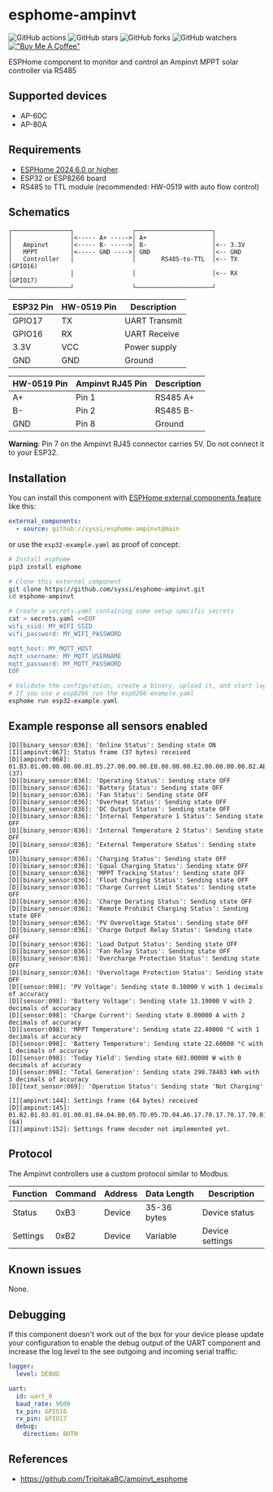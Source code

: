 # esphome-ampinvt

![GitHub actions](https://github.com/syssi/esphome-ampinvt/actions/workflows/ci.yaml/badge.svg)
![GitHub stars](https://img.shields.io/github/stars/syssi/esphome-ampinvt)
![GitHub forks](https://img.shields.io/github/forks/syssi/esphome-ampinvt)
![GitHub watchers](https://img.shields.io/github/watchers/syssi/esphome-ampinvt)
[!["Buy Me A Coffee"](https://img.shields.io/badge/buy%20me%20a%20coffee-donate-yellow.svg)](https://www.buymeacoffee.com/syssi)

ESPHome component to monitor and control an Ampinvt MPPT solar controller via RS485

## Supported devices

* AP-60C
* AP-80A

## Requirements

* [ESPHome 2024.6.0 or higher](https://github.com/esphome/esphome/releases).
* ESP32 or ESP8266 board
* RS485 to TTL module (recommended: HW-0519 with auto flow control)

## Schematics

```
┌────────────────┐                ┌─────────────────────┐
│                │<----- A+ ----->│ A+                  │
│   Ampinvt      │<----- B- ----->│ B-                  │<-- 3.3V
│   MPPT         │<----- GND ---->│ GND                 │<-- GND
│   Controller   │                │       RS485-to-TTL  │<-- TX (GPIO16)
│                │                │                     │<-- RX (GPIO17)
└────────────────┘                └─────────────────────┘
```

| ESP32 Pin | HW-0519 Pin | Description      |
|-----------|-------------|------------------|
| GPIO17    | TX          | UART Transmit    |
| GPIO16    | RX          | UART Receive     |
| 3.3V      | VCC         | Power supply     |
| GND       | GND         | Ground           |

| HW-0519 Pin | Ampinvt RJ45 Pin | Description |
|-------------|------------------|-------------|
| A+          | Pin 1            | RS485 A+    |
| B-          | Pin 2            | RS485 B-    |
| GND         | Pin 8            | Ground      |

**Warning**: Pin 7 on the Ampinvt RJ45 connector carries 5V. Do not connect it to your ESP32.

## Installation

You can install this component with [ESPHome external components feature](https://esphome.io/components/external_components.html) like this:
```yaml
external_components:
  - source: github://syssi/esphome-ampinvt@main
```

or use the `esp32-example.yaml` as proof of concept:

```bash
# Install esphome
pip3 install esphome

# Clone this external component
git clone https://github.com/syssi/esphome-ampinvt.git
cd esphome-ampinvt

# Create a secrets.yaml containing some setup specific secrets
cat > secrets.yaml <<EOF
wifi_ssid: MY_WIFI_SSID
wifi_password: MY_WIFI_PASSWORD

mqtt_host: MY_MQTT_HOST
mqtt_username: MY_MQTT_USERNAME
mqtt_password: MY_MQTT_PASSWORD
EOF

# Validate the configuration, create a binary, upload it, and start logs
# If you use a esp8266 run the esp8266-example.yaml
esphome run esp32-example.yaml

```

## Example response all sensors enabled

```
[D][binary_sensor:036]: 'Online Status': Sending state ON
[I][ampinvt:067]: Status frame (37 bytes) received
[D][ampinvt:068]:   01.B3.01.00.00.00.00.01.05.27.00.00.00.E0.00.00.00.E2.00.00.00.00.02.AB.00.04.6F.E0.00.00.00.00.00.00.00.00.A4 (37)
[D][binary_sensor:036]: 'Operating Status': Sending state OFF
[D][binary_sensor:036]: 'Battery Status': Sending state OFF
[D][binary_sensor:036]: 'Fan Status': Sending state OFF
[D][binary_sensor:036]: 'Overheat Status': Sending state OFF
[D][binary_sensor:036]: 'DC Output Status': Sending state OFF
[D][binary_sensor:036]: 'Internal Temperature 1 Status': Sending state OFF
[D][binary_sensor:036]: 'Internal Temperature 2 Status': Sending state OFF
[D][binary_sensor:036]: 'External Temperature Status': Sending state OFF
[D][binary_sensor:036]: 'Charging Status': Sending state OFF
[D][binary_sensor:036]: 'Equal Charging Status': Sending state OFF
[D][binary_sensor:036]: 'MPPT Tracking Status': Sending state OFF
[D][binary_sensor:036]: 'Float Charging Status': Sending state OFF
[D][binary_sensor:036]: 'Charge Current Limit Status': Sending state OFF
[D][binary_sensor:036]: 'Charge Derating Status': Sending state OFF
[D][binary_sensor:036]: 'Remote Prohibit Charging Status': Sending state OFF
[D][binary_sensor:036]: 'PV Overvoltage Status': Sending state OFF
[D][binary_sensor:036]: 'Charge Output Relay Status': Sending state OFF
[D][binary_sensor:036]: 'Load Output Status': Sending state OFF
[D][binary_sensor:036]: 'Fan Relay Status': Sending state OFF
[D][binary_sensor:036]: 'Overcharge Protection Status': Sending state OFF
[D][binary_sensor:036]: 'Overvoltage Protection Status': Sending state OFF
[D][sensor:098]: 'PV Voltage': Sending state 0.10000 V with 1 decimals of accuracy
[D][sensor:098]: 'Battery Voltage': Sending state 13.19000 V with 2 decimals of accuracy
[D][sensor:098]: 'Charge Current': Sending state 0.00000 A with 2 decimals of accuracy
[D][sensor:098]: 'MPPT Temperature': Sending state 22.40000 °C with 1 decimals of accuracy
[D][sensor:098]: 'Battery Temperature': Sending state 22.60000 °C with 1 decimals of accuracy
[D][sensor:098]: 'Today Yield': Sending state 683.00000 W with 0 decimals of accuracy
[D][sensor:098]: 'Total Generation': Sending state 290.78403 kWh with 3 decimals of accuracy
[D][text_sensor:069]: 'Operation Status': Sending state 'Not Charging'

[I][ampinvt:144]: Settings frame (64 bytes) received
[D][ampinvt:145]:   01.B2.01.03.01.01.00.01.04.04.B0.05.7D.05.7D.04.A6.17.70.17.70.17.70.01.01.04.B0.05.AF.05.A5.00.0A.00.12.00.01.00.01.01.08.00.00.00.01.00.00.00.05.00.00.00.08.04.00.00.00.00.00.00.00.00.00.02 (64)
[I][ampinvt:152]: Settings frame decoder not implemented yet.
```

## Protocol

The Ampinvt controllers use a custom protocol similar to Modbus:

| Function | Command | Address | Data Length | Description       |
|----------|---------|---------|-------------|-------------------|
| Status   | 0xB3    | Device  | 35-36 bytes | Device status     |
| Settings | 0xB2    | Device  | Variable    | Device settings   |

## Known issues

None.

## Debugging

If this component doesn't work out of the box for your device please update your configuration to enable the debug output of the UART component and increase the log level to the see outgoing and incoming serial traffic:

```yaml
logger:
  level: DEBUG

uart:
  id: uart_0
  baud_rate: 9600
  tx_pin: GPIO16
  rx_pin: GPIO17
  debug:
    direction: BOTH
```

## References

* https://github.com/TripitakaBC/ampinvt_esphome
